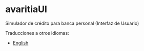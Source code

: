 # avaritiaUI #

Simulador de crédito para banca personal (Interfaz de Usuario)

Traducciones a otros idiomas:

+ [English](README.md)